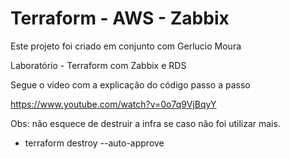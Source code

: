 # Terraform - AWS - Zabbix

Este projeto foi criado em conjunto com Gerlucio Moura

Laboratório - Terraform com Zabbix e RDS

Segue o video com a explicação do código passo a passo

https://www.youtube.com/watch?v=0o7q9VjBqyY

Obs: não esquece de destruir a infra se caso não foi utilizar mais.

- terraform destroy --auto-approve
